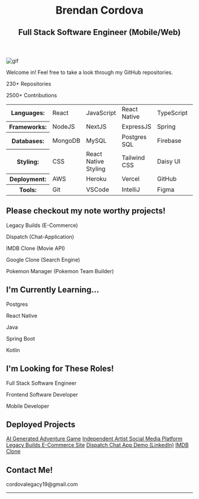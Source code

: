 <body>
  <header>
    <h1>Brendan Cordova</h1>
    <h2>Full Stack Software Engineer (Mobile/Web)</h2>
  </header>
  <main>
    <div>
      <img src="https://media0.giphy.com/media/10AoZDUmPrhguQ/giphy.webp?cid=ecf05e472nbq66zbyg50afzo73ftdh94uog6du9y9r7r1f1m&ep=v1_gifs_search&rid=giphy.webp&ct=g" alt="gif"/>
        <p>Welcome in! Feel free to take a look through my GitHub repositories.</p>
        <p>230+ Repositories</p>
        <p>2500+ Contributions</p>
      </div>
    <table>
      <tbody>
        <tr>
          <th>Languages:</th>
          <td>React</td>
          <td>JavaScript</td>
          <td>React Native</td>
          <td>TypeScript</td>
          <td>Java</td>
          <td>Python</td>
          <td>SQL/NoSQL</td>
          <td>Kotlin</td>
        </tr>
        <tr>
          <th>Frameworks:</th>
          <td>NodeJS</td>
          <td>NextJS</td>
          <td>ExpressJS</td>
          <td>Spring</td>
          <td>JQuery</td>
          <td>Flask</td>
          <td>Django</td>
        </tr>
        <tr>
          <th>Databases:</th>
          <td>MongoDB</td>
          <td>MySQL</td>
          <td>Postgres SQL</td>
          <td>Firebase</td>
          <td>...</td>
          <td>...</td>
          <td>...</td>
        </tr>
        <tr>
          <th>Styling:</th>
          <td>CSS</td>
          <td>React Native Styling</td>
          <td>Tailwind CSS</td>
          <td>Daisy UI</td>
          <td>Bootstrap</td>
          <td>SCSS</td>
          <td>Material UI</td>
        </tr>
        <tr>
          <th>Deployment:</th>
          <td>AWS</td>
          <td>Heroku</td>
          <td>Vercel</td>
          <td>GitHub</td>
          <td>...</td>
          <td>...</td>
          <td>...</td>
        </tr>
        <tr>
          <th>Tools:</th>
          <td>Git</td>
          <td>VSCode</td>
          <td>IntelliJ</td>
          <td>Figma</td>
          <td>Postman</td>
          <td>Miro</td>
          <td>Terminal</td>
        </tr>
      </tbody>
    </table>
    <div>
      <h2>Please checkout my note worthy projects!</h2>
      <p>Legacy Builds (E-Commerce)</p>
      <p>Dispatch (Chat-Application)</p>
      <p>IMDB Clone (Movie API)</p>
      <p>Google Clone (Search Engine)</p>
      <p>Pokemon Manager (Pokemon Team Builder)</p>
    </div>
    <div>
      <h2>I'm Currently Learning...</h2>
      <p>Postgres</p>
      <p>React Native</p>
      <p>Java</p>
      <p>Spring Boot</p>
      <p>Kotlin</p>
    </div>
    <div>
     <h2>I'm Looking for These Roles!</h2>
      <p>Full Stack Software Engineer</p>
      <p>Frontend Software Developer</p>
      <p>Mobile Developer</p>
    </div>
    <div>
     <h2>Deployed Projects</h2>
      <a href="http://www.aisop.io/">AI Generated Adventure Game</a>
      <a href="http://www.booksbeatsbox.com/">Independent Artist Social Media Platform</a>
      <a href="http://www.legacybuildspc.com/">Legacy Builds E-Commerce Site</a>
      <a href="https://www.linkedin.com/posts/brendan-cordova-2874011ba_update-new-sprints-added-to-project-added-ugcPost-7066596851277250560-6vXH/?utm_source=share&utm_medium=member_desktop">Dispatch Chat App Demo (LinkedIn)</a>
      <a href="https://imdb-clone-cordovalegacy.vercel.app/">IMDB Clone</a>
    </div>
    <div>
      <h2>Contact Me!</h2>
      <p>cordovalegacy19@gmail.com</p>
    </div>
    
  </main>
  <hr>
</body>
<!--
**cordovalegacy/cordovalegacy** is a ✨ _special_ ✨ repository because its `README.md` (this file) appears on your GitHub profile.

Here are some ideas to get you started:

- 🔭 I’m currently working on ...
- 🌱 I’m currently learning ...
- 👯 I’m looking to collaborate on ...
- 🤔 I’m looking for help with ...
- 💬 Ask me about ...
- 📫 How to reach me: ...
- 😄 Pronouns: ...
- ⚡ Fun fact: ...
-->
